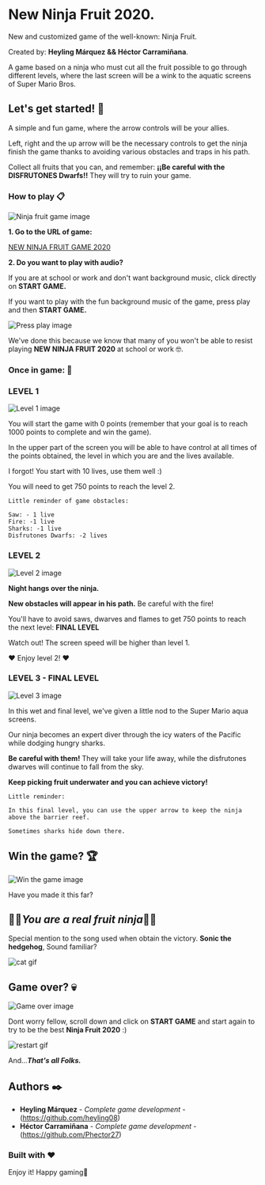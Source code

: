 # New Ninja Fruit 2020.

New and customized game of the well-known: Ninja Fruit.

Created by: **Heyling Márquez && Héctor Carramiñana**.

A game based on a ninja who must cut all the fruit possible to go through different levels, where the last screen will be a wink to the aquatic screens of Super Mario Bros.

## Let's get started! 🚀

A simple and fun game, where the arrow controls will be your allies.

Left, right and the up arrow will be the necessary controls to get the ninja finish the game thanks to avoiding various obstacles and traps in his path.

Collect all fruits that you can, and remember: **¡¡Be careful with the DISFRUTONES Dwarfs!!** They will try to ruin your game.


### How to play 📋
![Ninja fruit game image](https://github.com/Phector27/new-ninja-fruit-game-Canvas-JS/blob/main/images/STARTEXAMPLEIMAGE.png?raw=true) 

**1. Go to the URL of game:**

[NEW NINJA FRUIT GAME 2020](https://phector27.github.io/new-ninja-fruit-game-Canvas-JS/) 

**2. Do you want to play with audio?**

If you are at school or work and don't want background music, click directly on **START GAME.**

If you want to play with the fun background music of the game, press play and then **START GAME.**

![Press play image](https://github.com/Phector27/new-ninja-fruit-game-Canvas-JS/blob/main/images/PRESSPLAYEXAMPLE.png?raw=true)

We've done this because we know that many of you won't be able to resist playing **NEW NINJA FRUIT 2020** at school or work 🤓.


### Once in game: 📌

### LEVEL 1

![Level 1 image](https://github.com/Phector27/new-ninja-fruit-game-Canvas-JS/blob/main/images/level1image.png?raw=true)

You will start the game with 0 points (remember that your goal is to reach 1000 points to complete and win the game).

In the upper part of the screen you will be able to have control at all times of the points obtained, the level in which you are and the lives available. 

I forgot! You start with 10 lives, use them well :)

You will need to get 750 points to reach the level 2.

```
Little reminder of game obstacles:

Saw: - 1 live
Fire: -1 live
Sharks: -1 live
Disfrutones Dwarfs: -2 lives

```

### LEVEL 2

![Level 2 image](https://github.com/Phector27/new-ninja-fruit-game-Canvas-JS/blob/main/images/level2image.png?raw=true)

**Night hangs over the ninja.**

**New obstacles will appear in his path.** Be careful with the fire! 

You'll have to avoid saws, dwarves and flames to get 750 points to reach the next level: **FINAL LEVEL**

Watch out! The screen speed will be higher than level 1.

:heart: Enjoy level 2! :heart:

### LEVEL 3 - FINAL LEVEL

![Level 3 image](https://github.com/Phector27/new-ninja-fruit-game-Canvas-JS/blob/main/images/level3image.png?raw=true)

In this wet and final level, we've given a little nod to the Super Mario aqua screens.

Our ninja becomes an expert diver through the icy waters of the Pacific while dodging hungry sharks.

**Be careful with them!** They will take your life away, while the disfrutones dwarves will continue to fall from the sky.

**Keep picking fruit underwater and you can achieve victory!**


```
Little reminder:

In this final level, you can use the upper arrow to keep the ninja above the barrier reef. 

Sometimes sharks hide down there.

```

## Win the game? :trophy:

![Win the game image](https://github.com/Phector27/new-ninja-fruit-game-Canvas-JS/blob/main/images/win.png?raw=true)

Have you made it this far?

## :apple::watermelon:**_You are a real fruit ninja_**:watermelon::apple:

Special mention to the song used when obtain the victory. **Sonic the hedgehog**, Sound familiar?

![cat gif](https://media1.tenor.com/images/90521e4aea0b572c0521f097c827427b/tenor.gif)


## Game over? :skull:

![Game over image](https://github.com/Phector27/new-ninja-fruit-game-Canvas-JS/blob/main/images/gameover.png?raw=true)

Dont worry fellow, scroll down and click on **START GAME** and start again to try to be the best **Ninja Fruit 2020** :)

![restart gif](https://github.com/Phector27/new-ninja-fruit-game-Canvas-JS/blob/main/images/gameover.gif?raw=true)

And...**_That's all Folks._**

## Authors ✒️

* **Heyling Márquez** - *Complete game development* - (https://github.com/heyling08)
* **Héctor Carramiñana** - *Complete game development* - (https://github.com/Phector27)

### Built with :heart:

Enjoy it! Happy gaming💙
